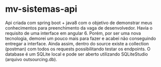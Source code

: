 # mv-sistemas-api
Api criada com spring boot + java8 com o objetivo de demonstrar meus conhecimentos para preenchimento da vaga de desenvolvedor.
Havia o requisito de uma interface em angular 6.
Porém, por ser uma nova tecnologia, demorei um pouco mais para fazer e acabei não conseguindo entregar a interface.
Ainda assim, dentro do source existe a collection (postman) com todos os requests possibilitando testar os endpoints.
O database é um SQLite local e pode ser aberto utilizando SQLiteStudio (arquivo outsourcing.db).
